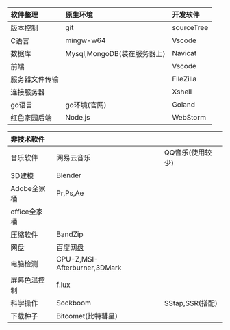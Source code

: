 | 软件整理|  原生环境  |  开发软件  |
| :---- | :---- | :----|
| 版本控制 | git | sourceTree|
|C语言 |mingw-w64|Vscode|
|数据库|Mysql,MongoDB(装在服务器上)|Navicat|
|前端||Vscode|
|服务器文件传输||FileZilla|
|连接服务器||Xshell|
|go语言|go环境(官网)|Goland|
|红色家园后端|Node.js|WebStorm|

|非技术软件|    |   |
|:----|:----|:----|
|音乐软件|网易云音乐|QQ音乐(使用较少)|
|3D建模|Blender||
|Adobe全家桶|Pr,Ps,Ae||
|office全家桶|||
|压缩软件|BandZip||
|网盘|百度网盘||
|电脑检测|CPU-Z,MSI-Afterburner,3DMark||
|屏幕色温控制|f.lux||
|科学操作|Sockboom|SStap,SSR(搭配)|
|下载种子|Bitcomet(比特彗星)||





